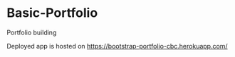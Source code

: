 # Basic-Portfolio
Portfolio building 

Deployed app is hosted on https://bootstrap-portfolio-cbc.herokuapp.com/
